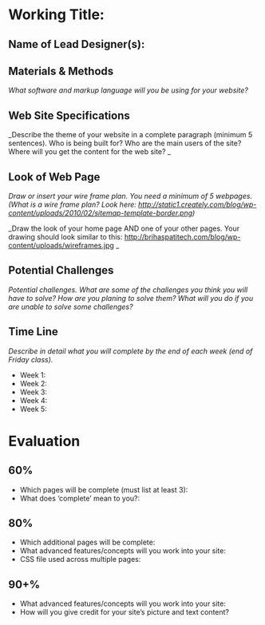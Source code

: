 # Working Title:
## Name of Lead Designer(s): 

## Materials & Methods
_What software and markup language will you be using for your website?_

## Web Site Specifications
_Describe the theme of your website in a complete paragraph (minimum 5 sentences).  Who is being built for? Who are the main users of the site? Where will you get the content for the web site? _

## Look of Web Page
_Draw or insert your wire frame plan. You need a minimum of 5 webpages. (What is a wire frame plan? Look here: http://static1.creately.com/blog/wp-content/uploads/2010/02/sitemap-template-border.png)_

_Draw the look of your home page AND one of your other pages. Your drawing should look similar to this: http://brihaspatitech.com/blog/wp-content/uploads/wireframes.jpg _

## Potential Challenges
_Potential challenges. What are some of the challenges you think you will have to solve? How are you planing to solve them? What will you do if you are unable to solve some challenges?_

## Time Line
_Describe in detail what you will complete by the end of each week (end of Friday class)._
* Week 1:
* Week 2:
* Week 3:
* Week 4:
* Week 5:

# Evaluation
## 60%
* Which pages will be complete (must list at least 3):
* What does ‘complete’ mean to you?:

## 80%
* Which additional pages will be complete:
* What advanced features/concepts will you work into your site:
* CSS file used across multiple pages:

## 90+%
* What advanced features/concepts will you work into your site:
* How will you give credit for your site’s picture and text content?






